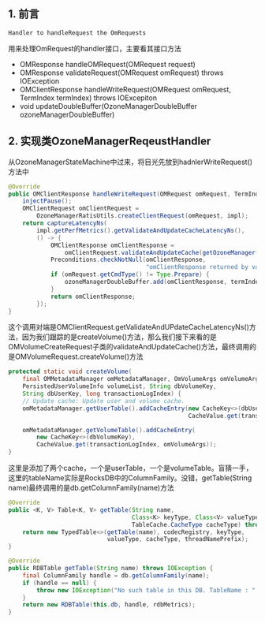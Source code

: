 ## 1. 前言

```
Handler to handleRequest the OmRequests
```

用来处理OmRequest的handler接口，主要看其接口方法

* OMResponse handleOMRequest(OMRequest request)
* OMResponse validateRequest(OMRequest omRequest) throws IOException
* OMClientResponse handleWriteRequest(OMRequest omRequest, TermIndex termIndex) throws IOExcepiton
* void updateDoubleBuffer(OzoneManagerDoubleBuffer ozoneManagerDoubleBuffer)

## 2. 实现类OzoneManagerReqeustHandler

从OzoneManagerStateMachine中过来，将目光先放到hadnlerWriteRequest()方法中

```java
@Override
public OMClientResponse handleWriteRequest(OMRequest omRequest, TermIndex termIndex) throws IOException {
    injectPause();
    OMClientRequest omClientRequest =
        OzoneManagerRatisUtils.createClientRequest(omRequest, impl);
    return captureLatencyNs(
        impl.getPerfMetrics().getValidateAndUpdateCacheLatencyNs(),
        () -> {
            OMClientResponse omClientResponse =
                omClientRequest.validateAndUpdateCache(getOzoneManager(), termIndex);
            Preconditions.checkNotNull(omClientResponse,
                                       "omClientResponse returned by validateAndUpdateCache cannot be null");
            if (omRequest.getCmdType() != Type.Prepare) {
                ozoneManagerDoubleBuffer.add(omClientResponse, termIndex);
            }
            return omClientResponse;
        });
}
```

这个调用对端是OMClientRequest.getValidateAndUPdateCacheLatencyNs()方法，因为我们跟踪的是createVolume()方法，那么我们接下来看的是OMVolumeCreateRequest子类的validateAndUpdateCache()方法，最终调用的是OMVolumeRequest.createVolume()方法

```java
protected static void createVolume(
    final OMMetadataManager omMetadataManager, OmVolumeArgs omVolumeArgs,
    PersistedUserVolumeInfo volumeList, String dbVolumeKey,
    String dbUserKey, long transactionLogIndex) {
    // Update cache: Update user and volume cache.
    omMetadataManager.getUserTable().addCacheEntry(new CacheKey<>(dbUserKey),
                                                   CacheValue.get(transactionLogIndex, volumeList));

    omMetadataManager.getVolumeTable().addCacheEntry(
        new CacheKey<>(dbVolumeKey),
        CacheValue.get(transactionLogIndex, omVolumeArgs));
}
```

这里是添加了两个cache，一个是userTable，一个是volumeTable。盲猜一手，这里的tableName实际是RocksDB中的ColumnFamily。没错，getTable(String name)最终调用的是db.getColumnFamily(name)方法     

```java
@Override
public <K, V> Table<K, V> getTable(String name,
                                   Class<K> keyType, Class<V> valueType,
                                   TableCache.CacheType cacheType) throws IOException {
    return new TypedTable<>(getTable(name), codecRegistry, keyType,
                            valueType, cacheType, threadNamePrefix);
}
```

```java
@Override
public RDBTable getTable(String name) throws IOException {
    final ColumnFamily handle = db.getColumnFamily(name);
    if (handle == null) {
        throw new IOException("No such table in this DB. TableName : " + name);
    }
    return new RDBTable(this.db, handle, rdbMetrics);      
}
```

